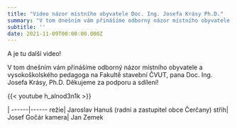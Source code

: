 ```yaml
---
title: "Video názor místního obyvatele Doc. Ing. Josefa Krásy Ph.D."
summary: "V tom dnešním vám přinášíme odborný názor místního obyvatele a vysokoškolského pedagoga na Fakultě stavební ČVUT."
subtitle: ''
date: 2021-11-09T00:00:00.000Z
---
```


A je tu další video!

V tom dnešním vám přinášíme odborný názor místního obyvatele a vysokoškolského pedagoga na Fakultě stavební ČVUT,  pana Doc. Ing. Josefa Krásy, Ph.D. 
Děkujeme za podporu a sdílení!

{{< youtube h_alnod3n1k >}}

| 
------|------
režie| Jaroslav Hanuš (radní a zastupitel obce Čerčany)
střih| Josef Gočár
kamera| Jan Zemek
